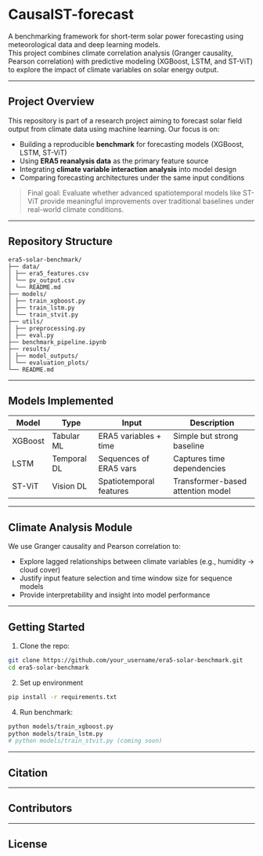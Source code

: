 # CausalST-forecast

A benchmarking framework for short-term solar power forecasting using meteorological data and deep learning models.  
This project combines climate correlation analysis (Granger causality, Pearson correlation) with predictive modeling (XGBoost, LSTM, and ST-ViT) to explore the impact of climate variables on solar energy output.

---

## Project Overview

This repository is part of a research project aiming to forecast solar field output from climate data using machine learning. Our focus is on:

- Building a reproducible **benchmark** for forecasting models (XGBoost, LSTM, ST-ViT)
- Using **ERA5 reanalysis data** as the primary feature source
- Integrating **climate variable interaction analysis** into model design
- Comparing forecasting architectures under the same input conditions

> Final goal: Evaluate whether advanced spatiotemporal models like ST-ViT provide meaningful improvements over traditional baselines under real-world climate conditions.

---

## Repository Structure

```
era5-solar-benchmark/
├── data/
│ ├── era5_features.csv
│ └── pv_output.csv
│ └── README.md
├── models/
│ ├── train_xgboost.py
│ ├── train_lstm.py
│ └── train_stvit.py
├── utils/
│ ├── preprocessing.py
│ ├── eval.py
├── benchmark_pipeline.ipynb
├── results/
│ ├── model_outputs/
│ └── evaluation_plots/
└── README.md
```

---

## Models Implemented

| Model    | Type        | Input                   | Description                          |
|----------|-------------|--------------------------|--------------------------------------|
| XGBoost  | Tabular ML  | ERA5 variables + time    | Simple but strong baseline           |
| LSTM     | Temporal DL | Sequences of ERA5 vars   | Captures time dependencies           |
| ST-ViT   | Vision DL   | Spatiotemporal features  | Transformer-based attention model    |

---

## Climate Analysis Module

We use Granger causality and Pearson correlation to:
- Explore lagged relationships between climate variables (e.g., humidity → cloud cover)
- Justify input feature selection and time window size for sequence models
- Provide interpretability and insight into model performance

---

## Getting Started

1. Clone the repo:
```bash
git clone https://github.com/your_username/era5-solar-benchmark.git
cd era5-solar-benchmark
```

2. Set up environment

```bash
pip install -r requirements.txt
```

4. Run benchmark:

```bash
python models/train_xgboost.py
python models/train_lstm.py
# python models/train_stvit.py (coming soon)
```

---

## Citation


---

## Contributors



---

## License


